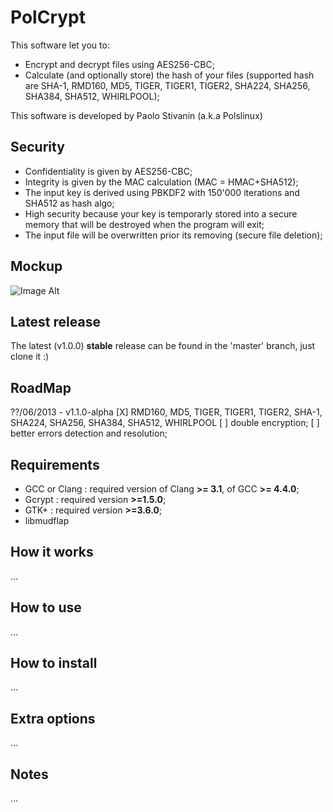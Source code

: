 PolCrypt
========

This software let you to:
* Encrypt and decrypt files using AES256-CBC;
* Calculate (and optionally store) the hash of your files (supported hash are SHA-1, RMD160, MD5, TIGER, TIGER1, TIGER2, SHA224, SHA256, SHA384, SHA512, WHIRLPOOL);

This software is developed by Paolo Stivanin (a.k.a Polslinux)

Security
--------
* Confidentiality is given by AES256-CBC;
* Integrity is given by the MAC calculation (MAC = HMAC+SHA512);
* The input key is derived using PBKDF2 with 150'000 iterations and SHA512 as hash algo;
* High security because your key is temporarly stored into a secure memory that will be destroyed when the program will exit;
* The input file will be overwritten prior its removing (secure file deletion);


Mockup
------
![Image Alt](https://raw.github.com/polslinux/PolCrypt/master/docs/polcrypt.png)

Latest release
--------------
The latest (v1.0.0) **stable** release can be found in the 'master' branch, just clone it :)

RoadMap
-------
??/06/2013 - v1.1.0-alpha
[X] RMD160, MD5, TIGER, TIGER1, TIGER2, SHA-1, SHA224, SHA256, SHA384, SHA512, WHIRLPOOL
[ ] double encryption;
[ ] better errors detection and resolution;

Requirements
------------
* GCC or Clang	: required version of Clang **>= 3.1**, of GCC **>= 4.4.0**;
* Gcrypt	: required version **>=1.5.0**;
* GTK+		: required version **>=3.6.0**;
* libmudflap

How it works
------------
...


How to use
----------
...



How to install
--------------
...


Extra options
-------------
...


Notes
-----
...
